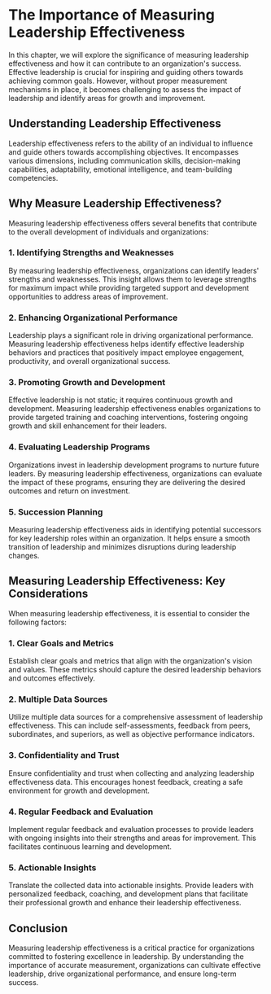 # The Importance of Measuring Leadership Effectiveness

In this chapter, we will explore the significance of measuring leadership effectiveness and how it can contribute to an organization's success. Effective leadership is crucial for inspiring and guiding others towards achieving common goals. However, without proper measurement mechanisms in place, it becomes challenging to assess the impact of leadership and identify areas for growth and improvement.

## Understanding Leadership Effectiveness

Leadership effectiveness refers to the ability of an individual to influence and guide others towards accomplishing objectives. It encompasses various dimensions, including communication skills, decision-making capabilities, adaptability, emotional intelligence, and team-building competencies.

## Why Measure Leadership Effectiveness?

Measuring leadership effectiveness offers several benefits that contribute to the overall development of individuals and organizations:

### 1\. Identifying Strengths and Weaknesses

By measuring leadership effectiveness, organizations can identify leaders' strengths and weaknesses. This insight allows them to leverage strengths for maximum impact while providing targeted support and development opportunities to address areas of improvement.

### 2\. Enhancing Organizational Performance

Leadership plays a significant role in driving organizational performance. Measuring leadership effectiveness helps identify effective leadership behaviors and practices that positively impact employee engagement, productivity, and overall organizational success.

### 3\. Promoting Growth and Development

Effective leadership is not static; it requires continuous growth and development. Measuring leadership effectiveness enables organizations to provide targeted training and coaching interventions, fostering ongoing growth and skill enhancement for their leaders.

### 4\. Evaluating Leadership Programs

Organizations invest in leadership development programs to nurture future leaders. By measuring leadership effectiveness, organizations can evaluate the impact of these programs, ensuring they are delivering the desired outcomes and return on investment.

### 5\. Succession Planning

Measuring leadership effectiveness aids in identifying potential successors for key leadership roles within an organization. It helps ensure a smooth transition of leadership and minimizes disruptions during leadership changes.

## Measuring Leadership Effectiveness: Key Considerations

When measuring leadership effectiveness, it is essential to consider the following factors:

### 1\. Clear Goals and Metrics

Establish clear goals and metrics that align with the organization's vision and values. These metrics should capture the desired leadership behaviors and outcomes effectively.

### 2\. Multiple Data Sources

Utilize multiple data sources for a comprehensive assessment of leadership effectiveness. This can include self-assessments, feedback from peers, subordinates, and superiors, as well as objective performance indicators.

### 3\. Confidentiality and Trust

Ensure confidentiality and trust when collecting and analyzing leadership effectiveness data. This encourages honest feedback, creating a safe environment for growth and development.

### 4\. Regular Feedback and Evaluation

Implement regular feedback and evaluation processes to provide leaders with ongoing insights into their strengths and areas for improvement. This facilitates continuous learning and development.

### 5\. Actionable Insights

Translate the collected data into actionable insights. Provide leaders with personalized feedback, coaching, and development plans that facilitate their professional growth and enhance their leadership effectiveness.

## Conclusion

Measuring leadership effectiveness is a critical practice for organizations committed to fostering excellence in leadership. By understanding the importance of accurate measurement, organizations can cultivate effective leadership, drive organizational performance, and ensure long-term success.
